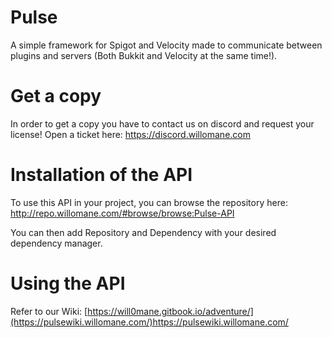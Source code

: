 # Pulse
A simple framework for Spigot and Velocity made to
communicate between plugins and servers (Both Bukkit and Velocity at the same time!).

# Get a copy
In order to get a copy you have to contact us on discord and request your license! 
Open a ticket here: https://discord.willomane.com

# Installation of the API
To use this API in your project, you can browse the repository here: http://repo.willomane.com/#browse/browse:Pulse-API

You can then add Repository and Dependency with your desired dependency manager.


# Using the API
Refer to our Wiki: [https://will0mane.gitbook.io/adventure/](https://pulsewiki.willomane.com/)https://pulsewiki.willomane.com/
